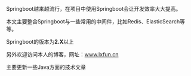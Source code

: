 Springboot越来越流行，在项目中使用Springboot会让开发效率大大提高。

本文主要整合Springboot与一些常用的中间件，比如Redis、ElasticSearch等等。

Springboot的版本为**2.X**以上

另外欢迎访问本人的博客，网址：www.lxfun.cn

主要更新一些Java方面的技术文章

